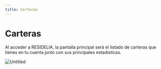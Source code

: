 ```yaml
---
title: Carteras
---
```


# Carteras

Al acceder a RESIDELIA, la pantalla principal será el listado de carteras que tienes en tu cuenta junto con sus principales estadísticas.

![Untitled](/images/Portfolios/Main.png)